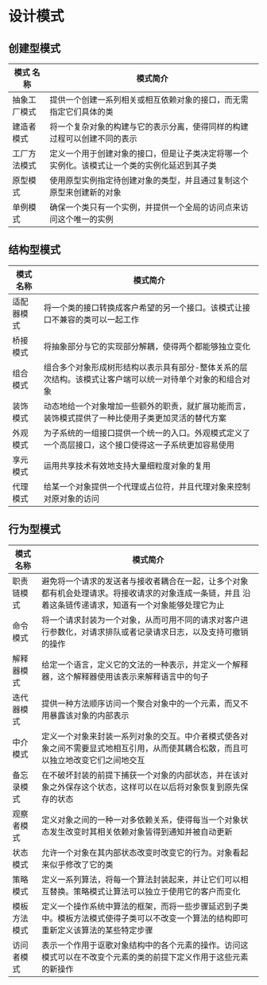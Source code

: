 # 设计模式

## 创建型模式

| 模式    名称     | 模式简介                                                                                     |
| ------------ | -------------------------------------------------------------------------------------------- |
| 抽象工厂模式 | 提供一个创建一系列相关或相互依赖对象的接口，而无需指定它们具体的类                           |
| 建造者模式   | 将一个复杂对象的构建与它的表示分离，使得同样的构建过程可以创建不同的表示                     |
| 工厂方法模式 | 定义一个用于创建对象的接口，但是让子类决定将哪一个实例化。该模式让一个类的实例化延迟到其子类 |
| 原型模式     | 使用原型实例指定待创建对象的类型，并且通过复制这个原型来创建新的对象                         |
| 单例模式     | 确保一个类只有一个实例，并提供一个全局的访问点来访问这个唯一的实例                           |


## 结构型模式

| 模式    名称   | 模式简介                                                                                                  |
| ------------ | --------------------------------------------------------------------------------------------------------- |
| 适配器模式 | 将一个类的接口转换成客户希望的另一个接口。该模式让接口不兼容的类可以一起工作                              |
| 桥接模式   | 将抽象部分与它的实现部分解耦，使得两个都能够独立变化                                                      |
| 组合模式   | 组合多个对象形成树形结构以表示具有部分-整体关系的层次结构。该模式让客户端可以统一对待单个对象的和组合对象 |
| 装饰模式   | 动态地给一个对象增加一些额外的职责，就扩展功能而言，装饰模式提供了一种比使用子类更加灵活的替代方案        |
| 外观模式   | 为子系统的一组接口提供一个统一的入口。外观模式定义了一个高层接口，这个接口使得这一子系统更加容易使用      |
| 享元模式   | 运用共享技术有效地支持大量细粒度对象的复用                                                                |
| 代理模式   | 给某一个对象提供一个代理或占位符，并且代理对象来控制对原对象的访问                                        |


## 行为型模式

| 模式    名称     | 模式简介                                                     |
| ------------ | ------------------------------------------------------------ |
| 职责链模式   | 避免将一个请求的发送者与接收者耦合在一起，让多个对象都有机会处理请求。将接收请求的对象连成一条链，并且 沿着这条链传递请求，知道有一个对象能够处理它为止 |
| 命令模式     | 将一个请求封装为一个对象，从而可用不同的请求对客户进行参数化，对请求排队或者记录请求日志，以及支持可撤销的操作 |
| 解释器模式   | 给定一个语言，定义它的文法的一种表示，并定义一个解释器，这个解释器使用该表示来解释语言中的句子 |
| 迭代器模式   | 提供一种方法顺序访问一个聚合对象中的一个元素，而又不用暴露该对象的内部表示 |
| 中介模式     | 定义一个对象来封装一系列对象的交互。中介者模式使各对象之间不需要显式地相互引用，从而使其耦合松散，而且可以独立地改变它们之间地交互 |
| 备忘录模式   | 在不破坏封装的前提下捕获一个对象的内部状态，并在该对象之外保存这个状态，这样可以在以后将对象恢复到原先保存的状态 |
| 观察者模式   | 定义对象之间的一种一对多依赖关系，使得每当一个对象状态发生改变时其相关依赖对象皆得到通知并被自动更新 |
| 状态模式     | 允许一个对象在其内部状态改变时改变它的行为。对象看起来似乎修改了它的类 |
| 策略模式     | 定义一系列算法，将每一个算法封装起来，并让它们可以相互替换。策略模式让算法可以独立于使用它的客户而变化 |
| 模板方法模式 | 定义一个操作系统中算法的框架，而将一些步骤延迟到子类中。模板方法模式使得子类可以不改变一个算法的结构即可重新定义该算法的某些特定步骤 |
| 访问者模式   | 表示一个作用于讴歌对象结构中的各个元素的操作。访问这模式可以在不改变个元素的类的前提下定义作用于这些元素的新操作 |

